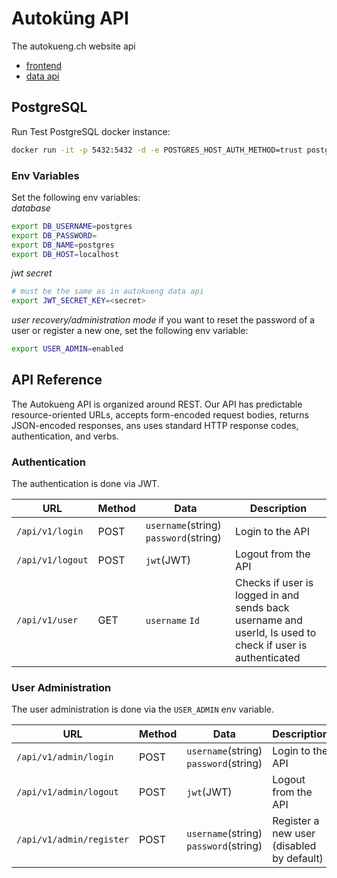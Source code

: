 # Autoküng API
The autokueng.ch website api
- [frontend](https://github.com/janlauber/autokueng-frontend)
- [data api](https://github.com/janlauber/autokueng-data)

## PostgreSQL
Run Test PostgreSQL docker instance:
```bash
docker run -it -p 5432:5432 -d -e POSTGRES_HOST_AUTH_METHOD=trust postgres
```
### Env Variables
Set the following env variables:  
*database*
```bash
export DB_USERNAME=postgres
export DB_PASSWORD=
export DB_NAME=postgres
export DB_HOST=localhost
```
*jwt secret*
```bash
# must be the same as in autokueng data api
export JWT_SECRET_KEY=<secret>
```
*user recovery/administration mode*
if you want to reset the password of a user or register a new one, set the following env variable:
```bash
export USER_ADMIN=enabled
```

## API Reference
The Autokueng API is organized around REST. 
Our API has predictable resource-oriented URLs, accepts form-encoded request bodies, returns JSON-encoded responses, ans uses standard HTTP response codes, authentication, and verbs.

### Authentication
The authentication is done via JWT.

| URL | Method | Data | Description |
| ---- | ------ | ----------- | ----------- |
| `/api/v1/login` | POST | `username`(string) `password`(string) | Login to the API |
| `/api/v1/logout` | POST | `jwt`(JWT) | Logout from the API |
| `/api/v1/user` | GET | `username` `Id` | Checks if user is logged in and sends back username and userId, Is used to check if user is authenticated |

### User Administration
The user administration is done via the `USER_ADMIN` env variable.

| URL | Method | Data | Description |
| ---- | ------ | ----------- | ----------- |
| `/api/v1/admin/login` | POST | `username`(string) `password`(string) | Login to the API |
| `/api/v1/admin/logout` | POST | `jwt`(JWT) | Logout from the API |
| `/api/v1/admin/register` | POST | `username`(string) `password`(string) | Register a new user (disabled by default) |